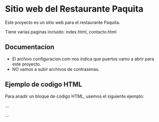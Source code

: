 # Sitio web del Restaurante Paquita

Este proyecto es un sitio web para el restaurante Paquita.

Tiene varias paginas incluido: index.html, contacto.html

## Documentacion 

- El archivo configuracion.com nos indica que puertos vamo a abrir para este proyecto.
- NO vamos a subir archivos de contrasenas.

## Ejemplo de codigo HTML

Para anadir un bloque de codigo HTML, usemos el siguiente ejemplo:

...
<html><html>
...